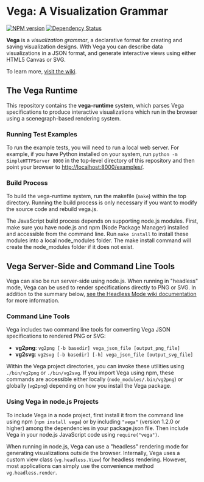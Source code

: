 Vega: A Visualization Grammar
====
[![NPM version][npm-image]][npm-url]
[![Dependency Status][david-image]][david-url]


**Vega** is a _visualization grammar_, a declarative format for creating and
saving visualization designs. With Vega you can describe data visualizations
in a JSON format, and generate interactive views using either HTML5 Canvas or
SVG.

To learn more, [visit the wiki](https://github.com/vega/vega/wiki).

## The Vega Runtime

This repository contains the **vega-runtime** system, which parses Vega
specifications to produce interactive visualizations which run in the
browser using a scenegraph-based rendering system.

### Running Test Examples

To run the example tests, you will need to run a local web server. For 
example, if you have Python installed on your system, run `python -m 
SimpleHTTPServer 8000` in the top-level directory of this repository and then 
point your browser to 
[http://localhost:8000/examples/](http://localhost:8000/examples/).

### Build Process

To build the vega-runtime system, run the makefile (`make`) within the top 
directory. Running the build process is only necessary if you want to modify 
the source code and rebuild vega.js.

The JavaScript build process depends on supporting node.js modules. First, 
make sure you have node.js and npm (Node Package Manager) installed and 
accessible from the command line. Run `make install` to install these modules 
into a local node_modules folder. The make install command will create the 
node_modules folder if it does not exist.

## Vega Server-Side and Command Line Tools

Vega can also be run server-side using node.js. When running in "headless"
mode, Vega can be used to render specifications directly to PNG or SVG. In
addition to the summary below, [see the Headless Mode wiki
documentation](https://github.com/vega/vega/wiki/Headless-Mode) for more
information.

### Command Line Tools

Vega includes two command line tools for converting Vega JSON specifications
to rendered PNG or SVG:

* __vg2png__: `vg2png [-b basedir] vega_json_file [output_png_file]`
* __vg2svg__: `vg2svg [-b basedir] [-h] vega_json_file [output_svg_file]`

Within the Vega project directories, you can invoke these utilities using
`./bin/vg2png` or `./bin/vg2svg`. If you import Vega using npm, these commands
are accessible either locally (`node_modules/.bin/vg2png`) or globally
(`vg2png`) depending on how you install the Vega package.

### Using Vega in node.js Projects

To include Vega in a node project, first install it from the command line
using npm (`npm install vega`) or by including `"vega"` (version 1.2.0 or
higher) among the dependencies in your package.json file. Then include Vega in
your node.js JavaScript code using `require("vega")`.

When running in node.js, Vega can use a "headless" rendering mode for
generating visualizations outside the browser. Internally, Vega uses a custom
view class (`vg.headless.View`) for headless rendering. However, most
applications can simply use the convenience method `vg.headless.render`.

[npm-image]: https://img.shields.io/npm/v/vega.svg
[npm-url]: https://npmjs.org/package/vega
[david-image]: http://img.shields.io/david/trifacta/vega.svg
[david-url]: https://david-dm.org/trifacta/vega
